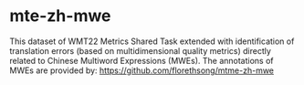 # mte-zh-mwe
This dataset of WMT22 Metrics Shared Task extended with identification of translation errors (based on multidimensional quality metrics) directly related to Chinese Multiword Expressions (MWEs). The annotations of MWEs are provided by: https://github.com/florethsong/mtme-zh-mwe

